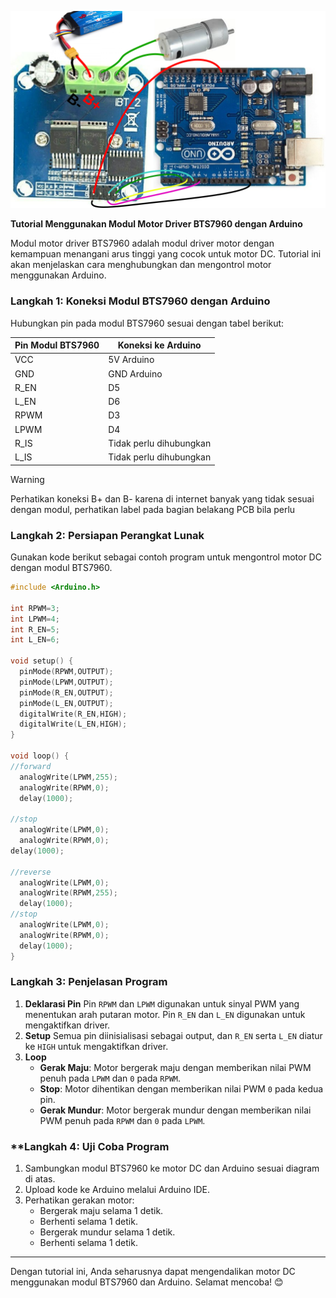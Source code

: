 ![img](./assets/AD_4nXeHcXu_HrZcVPBztKSZIkdwa5ayS9sWB2Yhp7EECBcGRgh8yvDlwDiSV1_fNe_Y7X0cmd7PUbIyRDixNIpxGmhX-HEW5TZ5y_DLxUoGMRdGpHGWp0vDXA5qdCTW1SeqtQP0WfZAFmuMDDXYIplSO7hr1A.png)



**Tutorial Menggunakan Modul Motor Driver BTS7960 dengan Arduino**

Modul motor driver BTS7960 adalah modul driver motor dengan kemampuan menangani arus tinggi yang cocok untuk motor DC. Tutorial ini akan menjelaskan cara menghubungkan dan mengontrol motor menggunakan Arduino.

### **Langkah 1: Koneksi Modul BTS7960 dengan Arduino**

Hubungkan pin pada modul BTS7960 sesuai dengan tabel berikut:

| **Pin Modul BTS7960** | **Koneksi ke Arduino**  |
| --------------------- | ----------------------- |
| VCC                   | 5V Arduino              |
| GND                   | GND Arduino             |
| R_EN                  | D5                      |
| L_EN                  | D6                      |
| RPWM                  | D3                      |
| LPWM                  | D4                      |
| R_IS                  | Tidak perlu dihubungkan |
| L_IS                  | Tidak perlu dihubungkan |

> [!WARNING]
>
> Perhatikan koneksi B+ dan B- karena di internet banyak yang tidak sesuai dengan modul, perhatikan  label pada bagian belakang PCB bila perlu



### **Langkah 2: Persiapan Perangkat Lunak**

Gunakan kode berikut sebagai contoh program untuk mengontrol motor DC dengan modul BTS7960.

```c++
#include <Arduino.h>

int RPWM=3;
int LPWM=4;
int R_EN=5;
int L_EN=6;

void setup() {
  pinMode(RPWM,OUTPUT);
  pinMode(LPWM,OUTPUT);
  pinMode(R_EN,OUTPUT);
  pinMode(L_EN,OUTPUT);
  digitalWrite(R_EN,HIGH);
  digitalWrite(L_EN,HIGH);
}

void loop() {
//forward
  analogWrite(LPWM,255);
  analogWrite(RPWM,0);
  delay(1000);

//stop
  analogWrite(LPWM,0);
  analogWrite(RPWM,0);
delay(1000);

//reverse
  analogWrite(LPWM,0);
  analogWrite(RPWM,255);
  delay(1000);
//stop
  analogWrite(LPWM,0);
  analogWrite(RPWM,0);
  delay(1000);
}

```

### **Langkah 3: Penjelasan Program**

1. **Deklarasi Pin**
   Pin `RPWM` dan `LPWM` digunakan untuk sinyal PWM yang menentukan arah putaran motor. Pin `R_EN` dan `L_EN` digunakan untuk mengaktifkan driver.
2. **Setup**
   Semua pin diinisialisasi sebagai output, dan `R_EN` serta `L_EN` diatur ke `HIGH` untuk mengaktifkan driver.
3. **Loop**
   - **Gerak Maju**: Motor bergerak maju dengan memberikan nilai PWM penuh pada `LPWM` dan `0` pada `RPWM`.
   - **Stop**: Motor dihentikan dengan memberikan nilai PWM `0` pada kedua pin.
   - **Gerak Mundur**: Motor bergerak mundur dengan memberikan nilai PWM penuh pada `RPWM` dan `0` pada `LPWM`.

### **Langkah 4: Uji Coba Program 

1. Sambungkan modul BTS7960 ke motor DC dan Arduino sesuai diagram di atas.
2. Upload kode ke Arduino melalui Arduino IDE.
3. Perhatikan gerakan motor:
   - Bergerak maju selama 1 detik.
   - Berhenti selama 1 detik.
   - Bergerak mundur selama 1 detik.
   - Berhenti selama 1 detik.

------

Dengan tutorial ini, Anda seharusnya dapat mengendalikan motor DC menggunakan modul BTS7960 dan Arduino. Selamat mencoba! 😊